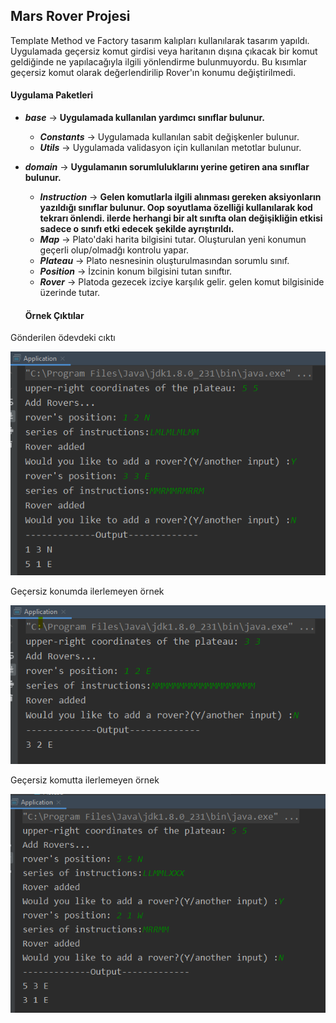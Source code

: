 ## Mars Rover Projesi
Template Method ve Factory tasarım kalıpları kullanılarak tasarım yapıldı.
Uygulamada geçersiz komut girdisi veya haritanın dışına çıkacak bir komut geldiğinde
ne yapılacağıyla ilgili yönlendirme bulunmuyordu. Bu kısımlar geçersiz komut olarak değerlendirilip
Rover'ın konumu değiştirilmedi.

#### Uygulama Paketleri
* ***base***    →  __Uygulamada kullanılan yardımcı sınıflar bulunur.__
    * ***Constants*** → Uygulamada  kullanılan sabit değişkenler bulunur.
    * ***Utils***     → Uygulamada validasyon için kullanılan metotlar bulunur.
* ***domain***    →  __Uygulamanın sorumluluklarını yerine getiren ana sınıflar bulunur.__
  * ***Instruction*** →  __Gelen komutlarla ilgili alınması gereken aksiyonların yazıldığı sınıflar bulunur. Oop soyutlama özelliği kullanılarak kod tekrarı önlendi. ilerde herhangi bir alt sınıfta olan değişikliğin etkisi sadece o sınıfı etki edecek şekilde ayrıştırıldı.__
  * ***Map***  → Plato'daki harita bilgisini tutar. Oluşturulan yeni konumun  geçerli olup/olmadğı kontrolu yapar.
  * ***Plateau*** →  Plato nesnesinin oluşturulmasından sorumlu sınıf.
  * ***Position*** →  İzcinin konum bilgisini tutan sınıftır.
  * ***Rover*** → Platoda gezecek izciye karşılık gelir. gelen komut bilgisinide üzerinde tutar. 
  
  
  #### Örnek Çıktılar
  
Gönderilen ödevdeki cıktı

![alt text](case1.png)
 
 
Geçersiz konumda ilerlemeyen örnek

 ![alt text](case2.png)
  
Geçersiz komutta ilerlemeyen örnek
  
   ![alt text](case3.png)